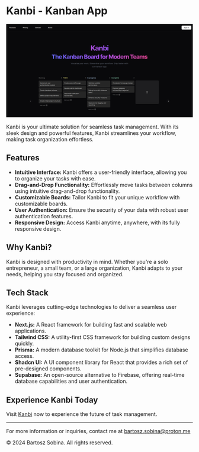 # Kanbi - Kanban App

![](screenshot.png)

Kanbi is your ultimate solution for seamless task management. With its sleek design and powerful features, Kanbi streamlines your workflow, making task organization effortless.

## Features

- **Intuitive Interface:** Kanbi offers a user-friendly interface, allowing you to organize your tasks with ease.
- **Drag-and-Drop Functionality:** Effortlessly move tasks between columns using intuitive drag-and-drop functionality.
- **Customizable Boards:** Tailor Kanbi to fit your unique workflow with customizable boards.
- **User Authentication:** Ensure the security of your data with robust user authentication features.
- **Responsive Design:** Access Kanbi anytime, anywhere, with its fully responsive design.

## Why Kanbi?

Kanbi is designed with productivity in mind. Whether you're a solo entrepreneur, a small team, or a large organization, Kanbi adapts to your needs, helping you stay focused and organized.

## Tech Stack

Kanbi leverages cutting-edge technologies to deliver a seamless user experience:

- **Next.js:** A React framework for building fast and scalable web applications.
- **Tailwind CSS:** A utility-first CSS framework for building custom designs quickly.
- **Prisma:** A modern database toolkit for Node.js that simplifies database access.
- **Shadcn UI:** A UI component library for React that provides a rich set of pre-designed components.
- **Supabase:** An open-source alternative to Firebase, offering real-time database capabilities and user authentication.

## Experience Kanbi Today

Visit [Kanbi](https://www.kanbiapp.com) now to experience the future of task management.

---

For more information or inquiries, contact me at bartosz.sobina@proton.me

© 2024 Bartosz Sobina. All rights reserved.